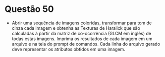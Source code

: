 # Questão 50

- Abrir uma sequência de imagens coloridas, transformar para tom de cinza cada imagem e obtenha as Texturas de Haralick
que são calculadas à partir da matriz de co-ocorrência (GLCM em inglês) de todas estas imagens. Imprima os resultados de
cada imagem em um arquivo e na tela do prompt de comandos. Cada linha do arquivo gerado deve representar os atributos
obtidos em uma imagem.